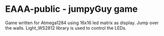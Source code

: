 

# EAAA-public - jumpyGuy game

Game written for Atmega1284 using 16x16 led matrix as display. Jump over the walls.
Light_WS2812 library is used to control the LEDs.
